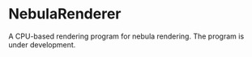 # NebulaRenderer
A CPU-based rendering program for nebula rendering.
The program is under development.
